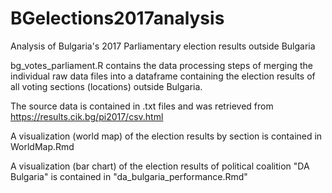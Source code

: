 # BGelections2017analysis
Analysis of Bulgaria's 2017 Parliamentary election results outside Bulgaria

bg_votes_parliament.R contains the data processing steps of merging the individual raw data files 
into a dataframe containing the election results of all voting sections (locations) outside Bulgaria. 

The source data is contained in .txt files and was retrieved from https://results.cik.bg/pi2017/csv.html

A visualization (world map) of the election results by section is contained in WorldMap.Rmd

A visualization (bar chart) of the election results of political coalition "DA Bulgaria" is contained in 
"da_bulgaria_performance.Rmd" 
